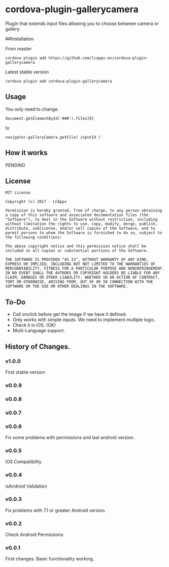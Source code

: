 # cordova-plugin-gallerycamera

Plugin that extends input files allowing you to choose between camera or gallery

##Installation

From master
```
cordova plugin add https://github.com/lcapps-es/cordova-plugin-gallerycamera
```

Latest stable version
```
cordova plugin add cordova-plugin-gallerycamera
```

## Usage

You only need to change:
```
document.getElementById('###').files[0]
```
to
```
navigator.galleryCamera.getFile( inputId )
```

## How it works

PENDING

## License
```
MIT License

Copyright (c) 2017 - LCApps 

Permission is hereby granted, free of charge, to any person obtaining a copy of this software and associated documentation files (the "Software"), to deal in the Software without restriction, including without limitation the rights to use, copy, modify, merge, publish, distribute, sublicense, and/or sell copies of the Software, and to permit persons to whom the Software is furnished to do so, subject to the following conditions:

The above copyright notice and this permission notice shall be included in all copies or substantial portions of the Software.

THE SOFTWARE IS PROVIDED "AS IS", WITHOUT WARRANTY OF ANY KIND, EXPRESS OR IMPLIED, INCLUDING BUT NOT LIMITED TO THE WARRANTIES OF MERCHANTABILITY, FITNESS FOR A PARTICULAR PURPOSE AND NONINFRINGEMENT. IN NO EVENT SHALL THE AUTHORS OR COPYRIGHT HOLDERS BE LIABLE FOR ANY CLAIM, DAMAGES OR OTHER LIABILITY, WHETHER IN AN ACTION OF CONTRACT, TORT OR OTHERWISE, ARISING FROM, OUT OF OR IN CONNECTION WITH THE SOFTWARE OR THE USE OR OTHER DEALINGS IN THE SOFTWARE.

```
## To-Do
- Call onclick before get the image if we have it defined. 
- Only works with simple inputs. We need to implement multiple logic.
- Check it in iOS. (OK)
- Multi-Language support.

## History of Changes.
### v1.0.0
First stable version

### v0.0.9
### v0.0.8
### v0.0.7
### v0.0.6
Fix some problems with permissions and last android version.

### v0.0.5
iOS Compatibility

### v0.0.4
isAndroid Validation

### v0.0.3
Fix problems with 7.1 or greater Android version.

### v0.0.2
Check Android Permissions

### v0.0.1
First changes. Basic functionality working.
